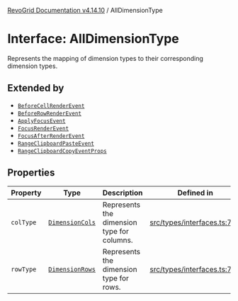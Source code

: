 [RevoGrid Documentation v4.14.10](README.md) / AllDimensionType

# Interface: AllDimensionType

Represents the mapping of dimension types to their corresponding dimension types.

## Extended by

- [`BeforeCellRenderEvent`](Interface.BeforeCellRenderEvent.md)
- [`BeforeRowRenderEvent`](Interface.BeforeRowRenderEvent.md)
- [`ApplyFocusEvent`](Interface.ApplyFocusEvent.md)
- [`FocusRenderEvent`](Interface.FocusRenderEvent.md)
- [`FocusAfterRenderEvent`](Interface.FocusAfterRenderEvent.md)
- [`RangeClipboardPasteEvent`](Interface.RangeClipboardPasteEvent.md)
- [`RangeClipboardCopyEventProps`](Interface.RangeClipboardCopyEventProps.md)

## Properties

| Property | Type | Description | Defined in |
| ------ | ------ | ------ | ------ |
| `colType` | [`DimensionCols`](TypeAlias.DimensionCols.md) | Represents the dimension type for columns. | [src/types/interfaces.ts:770](https://github.com/revolist/revogrid/blob/f8d663f4e4ad146b94baf570f65efe48aaaeae09/src/types/interfaces.ts#L770) |
| `rowType` | [`DimensionRows`](TypeAlias.DimensionRows.md) | Represents the dimension type for rows. | [src/types/interfaces.ts:765](https://github.com/revolist/revogrid/blob/f8d663f4e4ad146b94baf570f65efe48aaaeae09/src/types/interfaces.ts#L765) |
